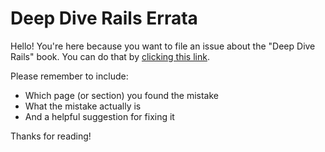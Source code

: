 # Deep Dive Rails Errata

Hello! You're here because you want to file an issue about the "Deep Dive Rails" book. You can do that by [clicking this link](https://github.com/radar/ddr_errata/issues/new).

Please remember to include:

* Which page (or section) you found the mistake
* What the mistake actually is
* And a helpful suggestion for fixing it

Thanks for reading!

